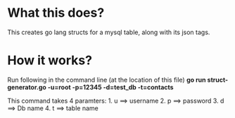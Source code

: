 # What this does?
This creates go lang structs for a mysql table, along with its json tags.

# How it works?

Run following in the command line (at the location of this file)
**go run struct-generator.go -u=root -p=12345 -d=test_db -t=contacts**

This command takes 4 paramters:
	1. u ==> username 
	2. p ==> password 
	3. d ==> Db name 
	4. t ==> table name 
